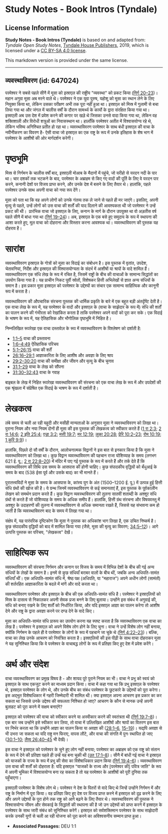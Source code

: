 # Study Notes - Book Intros (Tyndale)

## License Information

**Study Notes - Book Intros (Tyndale)** is based on and adapted from: _Tyndale Open Study Notes_, [Tyndale House Publishers](https://tyndaleopenresources.com/), 2019, which is licensed under a [CC BY-SA 4.0 license](https://creativecommons.org/licenses/by-sa/4.0/legalcode.en).

This markdown version is provided under the same license.



--------------------------------

## व्यवस्थाविवरण (id: 647024)

परमेश्वर ने सबसे पहले सीनै में मूसा को इस्राएल की राष्ट्रीय "व्यवस्था" को प्रकट किया ([निर्ग 20–23](https://ref.ly/Exod20:1-Exod23:33))। महान अगुवा मूसा अब मरने वाले थे। परमेश्वर ने एक युवा पुरुष, यहोशू को मूसा का स्थान लेने के लिए नियुक्त किया था, लेकिन उसका परीक्षण अभी तक पूरा नहीं हुआ था। इस्राएल को मिस्र में गुलामी से बचा लिया गया था और जंगल में चालीस वर्षों के दौरान सामर्थ्य के कार्यो के द्वारा संरक्षित किया गया था। इस्राएली अब उस देश में प्रवेश करने की कगार पर खड़े थे जिसका उनसे वादा किया गया था, लेकिन वह शक्तिशाली और विरोधी शत्रुओं का निवासस्थान था। हालाँकि परमेश्वर अतीत में विश्वासयोग्य रहे थे, लेकिन भविष्य अनिश्चित प्रतीत हो रहा था। व्यवस्थाविवरण परमेश्वर के साथ बंधी इस्राएल की वाचा के नवीनीकरण का विवरण है\- ऐसी वाचा जो इस्राएल का एक राष्ट्र के रूप में उनके इतिहास के शेष भाग में परमेश्वर के आशीषों की ओर मार्गदर्शन करेगी।

पृष्ठभूमि
=========

मिस्र से निर्गमन के चालीस वर्षों बाद, इस्राएली मोआब के मैदानों में पहुंचे, जो यरीहो से यरदन नदी के पार था। चार दशकों तक भटकने के बाद, परमेश्वर के अब्राहम से किए गए वादों की पूर्ति के लिए वे यरदन पार करने, कनानी देशों पर विजय प्राप्त करने, और उनके देश में बसने के लिए तैयार थे। हालांकि, पहले परमेश्वर उनके साथ अपनी वाचा को नया रूप देंगे।

मूसा को पता था कि वह अपने लोगों को उनके गंतव्य तक ले जाने से पहले ही मर जाएंगे। इसलिए, अपनी मृत्यु से पहले, उन्हें लोगों को उस वाचा की शर्तों की याद दिलाने की आवश्यकता थी जो परमेश्वर ने उन्हें प्रकट की थी। ﻿ प्रारंभिक वाचा जो इस्राएल के लिए, कनान के मार्ग के दौरान उपयुक्त था वो अड़तीस वर्ष पहले सीनै में बांधा गया था ([निर्ग 19–24](https://ref.ly/Exod19:1-Exod24:18))। अब, इस्राएल के एक बसे हुए समुदाय के रूप में स्थापना की आशा करते हुए, मूल वाचा को दोहराना और विस्तार करना आवश्यक था। व्यवस्थाविवरण की पुस्तक यह दोहराव है।

सारांश
======

व्यवस्थाविवरण इस्राएल के गोत्रों को मूसा का विदाई का संबोधन है। इस पुस्तक में वृतांत, उपदेश, चेतावनियां, निर्देश और इस्राएल की विश्वासयोग्यता के संदर्भ में आशीषों या श्रापों के वादे शामिल हैं। व्यवस्थाविवरण एक संधि लेख के रूप में रचित है, जिसमें राष्ट्रों के बीच की वाचाओं के सामान्य सिद्धांतों का उपयोग किया गया है। यह प्राचीन निकट पूर्वी स्रोतों, विशेषकर हित्ती अभिलेखों से ज्ञात अन्य संधियों के समान है। इस प्रकार मूसा इस्राएल को परमेश्वर के उद्देश्यों का संचार एक सामान्य साहित्यिक और कानूनी रूप में करता है।

व्यवस्थाविवरण की औपचारिक संरचना पुस्तक की धार्मिक प्रकृति के बारे में एक बहुत बड़ी अंतर्दृष्टि देती है। एक वाचा लेख के रूप में, यह परमेश्वर के वादों और इस्राएल के (वाचा के साझेदार के रूप में) संधि की शर्तों का पालन करने की गंभीरता को रेखांकित करता है ताकि परमेश्वर अपने वादों को पूरा कर सके। एक विदाई के भाषण के रूप में, यह ऐतिहासिक और भौगोलिक पृष्ठभूमि में निहित है।

निम्नलिखित रूपरेखा एक वाचा दस्तावेज़ के रूप में व्यवस्थाविवरण के विश्लेषण को दर्शाती है:

* [1:1–5](https://ref.ly/Deut1:1-Deut1:5) वाचा की प्रस्तावना
* [1:6–4:49](https://ref.ly/Deut1:6-Deut4:49) ऐतिहासिक परिचय
* [5:1–26:15](https://ref.ly/Deut5:1-Deut26:15) वाचा की शर्तें
* [26:16–29:1](https://ref.ly/Deut26:16-Deut29:1) आज्ञाकारिता के लिए आशीष और अवज्ञा के लिए श्राप
* [29:2–30:20](https://ref.ly/Deut29:2-Deut30:20) वाचा की समीक्षा और जीवन और मृत्यु के बीच चुनाव
* [31:1–29](https://ref.ly/Deut31:1-Deut31:29) वाचा के लेख को सौंपना
* [31:30–32:43](https://ref.ly/Deut31:30-Deut32:43) वाचा के गवाह

बाइबल के लेख में निहित रूपरेखा व्यवस्थाविवरण की संरचना को एक वाचा लेख के रूप में और उपदेशों की एक श्रृंखला में संप्रेषित एक विदाई के भाषण के रूप में दर्शाती है।

लेखकत्व
=======

लंबे समय से चली आ रही यहूदी और मसीही मान्यताओं के अनुसार मूसा ने व्यवस्थाविवरण को लिखा था। पुराना नियम और नया नियम दोनों ही मूसा की इस पुस्तक की लेखकत्व को स्वीकार करते हैं ([1 रा 2:3](https://ref.ly/1Kgs2:3); [2 रा 14:6](https://ref.ly/2Kgs14:6); [2 इति 25:4](https://ref.ly/2Chr25:4); [एज्रा 3:2](https://ref.ly/Ezra3:2); [मत्ती 19:7](https://ref.ly/Matt19:7); [मर 12:19](https://ref.ly/Mark12:19); [लूका 20:28](https://ref.ly/Luke20:28); [प्रेरि 10:2–23](https://ref.ly/Acts3:22-Acts3:23); [रोम 10:19](https://ref.ly/Rom10:19); [1 कुरि 9:9](https://ref.ly/1Cor9:9))।

हालांकि, पिछले दो सौ वर्षों के दौरान, आलोचनात्मक विद्वानों ने इस बात से इनकार किया है कि मूसा ने व्यवस्थाविवरण को लिखा था। कुछ विद्वान व्यवस्थाविवरण की पहचान राजा योशिय्याह के समय (लगभग 621 ई. पू.; [2 रा 22:8–20](https://ref.ly/2Kgs22:8-2Kgs22:20)) में मंदिर में पाए गई पुस्तक के रूप में करते हैं और तर्क देते हैं कि व्यवस्थाविवरण की तिथि उस समय के आसपास की होनी चाहिए। कुछ संपादकीय वृद्धियों को बँधुआई के समय के बाद (538 ईसा पूर्व और उसके बाद) का भी मानते हैं।

पुरातत्त्वविदों ने मूसा के समय के आसपास के, कांस्य युग के अंत (1500–1200 ई. पू.) में उत्पन्न हुई हित्ती संधि ग्रंथों की खोज की है। ये ग्रन्थ जिनमें व्यवस्थाविवरण से कई समानताएं हैं, इस पुस्तक के पूर्वकालीन लेखन को समर्थन प्रदान करते हैं। कुछ विद्वान व्यवस्थाविवरण की तुलना सातवीं शताब्दी के अश्शूर संधि ग्रंथों से करते हैं जो योशिय्याह के समय के अधिक समीप हैं। हालांकि, हित्ती ग्रंथ संरचना और विषयवस्तु में अश्शूर के उदाहरणों की तुलना में व्यवस्थाविवरण से अधिक समानता रखते हैं, जिससे यह संभावना कम हो जाती है कि व्यवस्थाविवरण बाद के समय में लिखा गया था।

संक्षेप में, यह पारंपरिक दृष्टिकोण कि मूसा ने पुस्तक का अधिकांश भाग लिखा है, एक उचित निष्कर्ष है। कुछ संपादकीय वृद्धियों को बाद में शामिल किया गया (जैसे, मूसा की मृत्यु का विवरण; [34:5–12](https://ref.ly/Deut34:5-Deut34:12))। आगे उत्पत्ति पुस्तक का परिचय, "लेखकत्व" देखें।

साहित्यिक रूप
=============

व्यवस्थाविवरण की संरचना निर्गमन और कनान पर विजय के समय में विभिन्न देशों के बीच की गई अन्य संधियों के लेखों के समान है। इनमें से कुछ संधियाँ बराबर वालों के बीच थीं, जबकि अन्य अधिपति\-सामंत संधियाँ थीं। एक अधिपति\-सामंत संधि में, श्रेष्ठ पक्ष (अधिपति, या "महाराज") अपने अधीन लोगों (सामंतों) की शर्तरहित आज्ञाकारिता के बदले में मांगें और वादे करता था।

व्यवस्थाविवरण परमेश्वर और इस्राएल के बीच की एक अधिपति\-सामंत संधि है। परमेश्वर ने इस्राएलियों को मिस्र के दासत्व से निकालकर अपनी सेवक प्रजा बनने के लिए बुलाया। उन्होंने इस संबंध में अगुवाई की, संधि को बनाए रखने के लिए शर्तों को निर्धारित किया, और यदि इस्राएल आज्ञा का पालन करेगा तो आशीष देने और राष्ट्र के द्वारा अवज्ञा करने पर दण्ड देने के वादे किए।

मूसा का अधिपति\-सामंत संधि प्रारूप का उपयोग करना यह स्पष्ट करता है कि व्यवस्थाविवरण एक वाचा का लेख है। परमेश्वर ने इस्राएल को अपने विशेष लोग होने के लिए चुना। वाचा ने उन्हें विशेष लोग नहीं बनाया, क्योंकि निर्गमन के पहले ही वे परमेश्वर के लोगों के रूप में पहचाने जा चुके थे ([निर्ग 4:22–23](https://ref.ly/Exod4:22-Exod4:23))। बल्कि, वाचा का लेख उनके आचरण को नियंत्रित करता है। इस्राएलियों की इस पीढ़ी के साथ वाचा दोहराकर मूसा ने यह सुनिश्चित किया कि वे परमेश्वर के वाचाबद्ध लोगों के रूप में प्रतिज्ञा किए हुए देश में प्रवेश करेंगे।

अर्थ और संदेश
=============

वाचा व्यवस्थाविवरण का प्रमुख विषय है \- और शायद पूरे पुराने नियम का भी। वाचा ने प्रभु को स्वयं को इस्राएल के साथ एकजुट करने का माध्यम प्रदान किया। वाचा में कहा गया था कि प्रभु इस्राएल के परमेश्वर थे, इस्राएल परमेश्वर के लोग थे, और उनके बीच का संबंध परमेश्वर के छुटकारे के उद्देश्यों को पूरा करेगा। इस अद्भुत विशेषाधिकार में गहरी जिम्मेदारी भी शामिल थी। क्या इस्राएल अपना आचरण इस प्रकार का कर सकता था जिससे उनके उद्देश्य की सफलता निश्चित हो जाए? आचरण के कौन से मानक उन्हें अपनी बुलाहट को पूरा करने में सक्षम बनाएंगे?

इस्राएल को परमेश्वर की वाचा को स्वीकार करने या अस्वीकार करने की स्वतंत्रता थी ([निर्ग 19:7–8](https://ref.ly/Exod19:7-Exod19:8))। एक बार जब उन्होंने इसे स्वीकार कर लिया, तो वाचा में उल्लिखित आशीषों और श्रापों का वितरण इस बात पर निर्भर करता था कि उन्होंने आज्ञा का पालन किया या अवज्ञा की ([28:1–6](https://ref.ly/Deut28:1-Deut28:6), [15–19](https://ref.ly/Deut28:15-Deut28:19))। यद्यपि अवज्ञा से भी उभरा जा सकता था यदि राष्ट्र मन फिराए, वापस लौटे, और वाचा की संगति में पुनः स्थापित हो जाए ([30:1–10](https://ref.ly/Deut30:1-Deut30:10); [लैव्य 26:40–45](https://ref.ly/Lev26:40-Lev26:45) भी देखें)।

इस वाचा ने इस्राएल को परमेश्वर के चुने हुए लोग नहीं बनाया; परमेश्वर का अब्राहम को एक राष्ट्र को संतान के रूप में देने की प्रतिज्ञा पहले ही उन्हें यह बना चुकी थी ([उत 17:1–8](https://ref.ly/Gen17:1-Gen17:8))। सीनै में बांधी गई वाचा ने इस्राएल को याजकों के राज्य के रूप में प्रभु की सेवा का विशेषाधिकार प्रदान किया ([निर्ग 19:4–6](https://ref.ly/Exod19:4-Exod19:6))। व्यवस्थाविवरण उस वाचा की शर्तों को दोहराता है: यदि इस्राएल “याजकों के राज्य और \[परमेश्वर की] पवित्र जाति" के रूप में अपनी भूमिका में विश्वासयोग्य बना रह सकता है तो यह परमेश्वर के आशीषों को पूरी दुनिया तक पहुँचाएगा।

इस्राएली परमेश्वर के विशेष लोग थे। परमेश्वर ने देश के पितरों से वादे किए थे जिन्हें उन्होंने निर्गमन में और राष्ट्र के निर्माण में पूरा किया। वह प्रतिज्ञा किए हुए देश पर विजय प्राप्त करने में इस्राएल को दृढ़ करने के लिए और अपने उद्देश्यों के पूरा होने तक राष्ट्र को आगे बढ़ने के लिए तैयार थे। व्यवस्थाविवरण की पुस्तक ने विश्वासयोग्य जीवन और सेवकाई के सिद्धांतों की स्थापना की है जो उन उद्देश्यों को प्राप्त करने में इस्राएल के परमेश्वर के साथ जारी संबंध को सुनिश्चित करेगें। इस्राएल को सर्वशक्तिमान परमेश्वर के साथ साझेदारी करके उनकी युगों से चली आ रही योजना को पूरा करने का अविश्वसनीय सम्मान प्राप्त हुआ।

* **Associated Passages:** DEU 1:1

